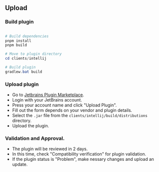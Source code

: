 ## Upload

### Build plugin

```powershell

# Build dependencies
pnpm install
pnpm build

# Move to plugin directory
cd clients/intellij

# Build plugin
gradlew.bat build
```

### Upload plugin
- Go to [Jetbrains Plugin Marketplace](https://plugins.jetbrain.com).
- Login with your JetBrains account.
- Press your account name and click "Upload Plugin".
- Fill out the form depends on your vendor and plugin details.
- Select the `.jar` file from the `clients/intellij/build/distributions` directory.
- Upload the plugin.

### Validation and Approval.
- The plugin will be reviewed in 2 days.
- In this time, check "Compatibility verification" for plugin validation.
- If the plugin status is "Problem", make nessary changes and upload an update.